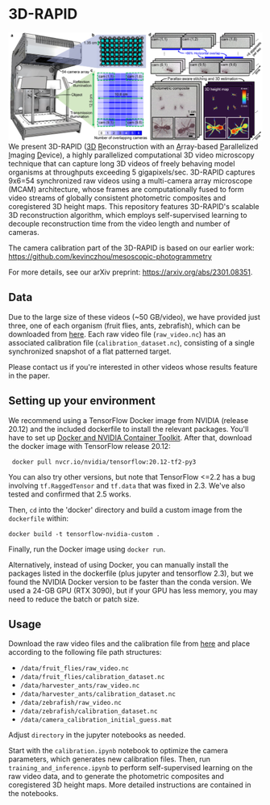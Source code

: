 # 3D-RAPID
<center><img src="/media/3d-rapid.jpg" alt="3D-RAPID" width="800"/></center>
We present 3D-RAPID (<ins>3D</ins> <ins>R</ins>econstruction with an <ins>A</ins>rray-based <ins>P</ins>arallelized <ins>I</ins>maging <ins>D</ins>evice), a highly parallelized computational 3D video microscopy technique that can capture long 3D videos of freely behaving model organisms at throughputs exceeding 5 gigapixels/sec. 3D-RAPID captures 9x6=54 synchronized raw videos using a multi-camera array microscope (MCAM) architecture, whose frames are computationally fused to form video streams of globally consistent photometric composites and coregistered 3D height maps. This repository features 3D-RAPID's scalable 3D reconstruction algorithm, which employs self-supervised learning to decouple reconstruction time from the video length and number of cameras.

The camera calibration part of the 3D-RAPID is based on our earlier work: https://github.com/kevinczhou/mesoscopic-photogrammetry

For more details, see our arXiv preprint: https://arxiv.org/abs/2301.08351.

## Data
Due to the large size of these videos (~50 GB/video), we have provided just three, one of each organism (fruit flies, ants, zebrafish), which can be downloaded from [here](https://doi.org/10.7924/r4db86b1q). Each raw video file (`raw_video.nc`) has an associated calibration file (`calibration_dataset.nc`), consisting of a single synchronized snapshot of a flat patterned target.

Please contact us if you're interested in other videos whose results feature in the paper.

## Setting up your environment
We recommend using a TensorFlow Docker image from NVIDIA (release 20.12) and the included dockerfile to install the relevant packages. You'll have to set up [Docker and NVIDIA Container Toolkit](https://docs.nvidia.com/datacenter/cloud-native/container-toolkit/install-guide.html#installing-on-ubuntu-and-debian). After that, download the docker image with TensorFlow release 20.12:
```
 docker pull nvcr.io/nvidia/tensorflow:20.12-tf2-py3
```
You can also try other versions, but note that TensorFlow <=2.2 has a bug involving `tf.RaggedTensor` and `tf.data` that was fixed in 2.3. We've also tested and confirmed that 2.5 works.

Then, `cd` into the 'docker' directory and build a custom image from the `dockerfile` within:

```
docker build -t tensorflow-nvidia-custom .
```
Finally, run the Docker image using `docker run`.

Alternatively, instead of using Docker, you can manually install the packages listed in the dockerfile (plus jupyter and tensorflow 2.3), but we found the NVIDIA Docker version to be faster than the conda version.
We used a 24-GB GPU (RTX 3090), but if your GPU has less memory, you may need to reduce the batch or patch size.

## Usage
Download the raw video files and the calibration file from [here](https://doi.org/10.7924/r4db86b1q) and place according to the following file path structures:
- `/data/fruit_flies/raw_video.nc`
- `/data/fruit_flies/calibration_dataset.nc`
- `/data/harvester_ants/raw_video.nc`
- `/data/harvester_ants/calibration_dataset.nc`
- `/data/zebrafish/raw_video.nc`
- `/data/zebrafish/calibration_dataset.nc`
- `/data/camera_calibration_initial_guess.mat`

Adjust `directory` in the jupyter notebooks as needed. 

Start with the `calibration.ipynb` notebook to optimize the camera parameters, which generates new calibration files. Then, run `training_and_inference.ipynb` to perform self-supervised learning on the raw video data, and to generate the photometric composites and coregistered 3D height maps. More detailed instructions are contained in the notebooks.
